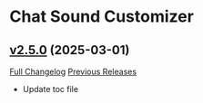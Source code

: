 # Chat Sound Customizer

## [v2.5.0](https://github.com/Canettieri/chat-sound/tree/v2.5.0) (2025-03-01)
[Full Changelog](https://github.com/Canettieri/chat-sound/compare/v2.4.0...v2.5.0) [Previous Releases](https://github.com/Canettieri/chat-sound/releases)

- Update toc file  
